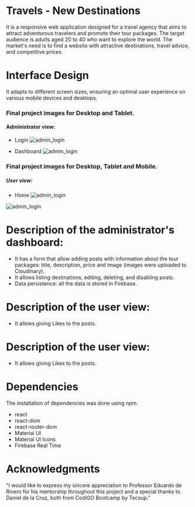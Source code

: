 # Travels - New Destinations
It is a responsive web application designed for a travel agency that aims to attract adventurous travelers and promote their tour packages.
The target audience is adults aged 20 to 40 who want to explore the world.
The market's need is to find a website with attractive destinations, travel advice, and competitive prices.

# Interface Design
It adapts to different screen sizes, ensuring an optimal user experience on various mobile devices and desktops.
### Final project images for Desktop and Tablet.
#### Administrator view:
- Login
    ![admin_login](./travels-project/src/Services/images/vista_login.png)
 
- Dashboard
  ![admin_login](./travels-project/src/Services/images/vista_dahsboard.png) 

 
### Final project images for Desktop, Tablet and Mobile.
##### User view:
- Home
 ![admin_login](./travels-project/src/Services/images/vista_home.png) 

 ![admin_login](./travels-project/src/Services/images/vista_home_mobile.png) 
 

# Description of the administrator's dashboard:
- It has a form that allow adding posts with information about the tour packages: title, description, price and image (images were uploaded to Cloudinary).
- It allows listing destinations, editing, deleting, and disabling posts.
- Data persistence: all the data is stored in Firebase.
# Description of the user view:
- It allows giving Likes to the posts.
# Description of the user view:
- It allows giving Likes to the posts.
# Dependencies
The installation of dependencies was done using npm.
- react
- react-dom
- react-router-dom
- Material UI
- Material UI Icons
- Firebase Real Time
# Acknowledgments
"I would like to express my sincere appreciation to Professor Eduardo de Rivero for his mentorship throughout this project and a special thanks to Daniel de la Cruz, both from CodiGO Bootcamp by Tecsup."


